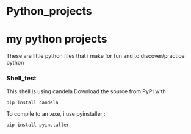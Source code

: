 # Python_projects
# my python projects
These are little python files that i make for fun and to discover/practice python

<h3>Shell_test</h3>
This shell is using candela
Download the source from PyPI with

    pip install candela

To compile to an .exe, i use pyinstaller :

    pip install pyinstaller
